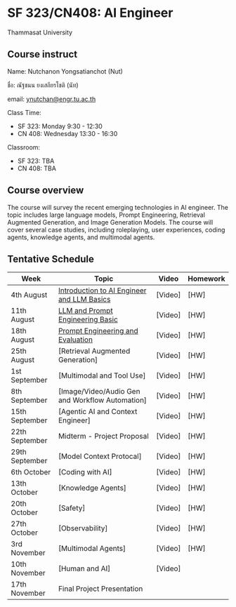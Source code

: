 # SF 323/CN408: AI Engineer 
Thammasat University 

## Course instruct

Name: Nutchanon Yongsatianchot (Nut)

ชื่อ: ณัฐชนน ยงเสถียรโชติ (นัท)

email: ynutchan@engr.tu.ac.th

Class Time: 
- SF 323: Monday 9:30 - 12:30
- CN 408: Wednesday 13:30 - 16:30

Classroom: 
- SF 323: TBA
- CN 408: TBA

## Course overview 
The course will survey the recent emerging technologies in AI engineer. The topic includes large language models, Prompt Engineering, Retrieval Augmented Generation, and Image Generation Models. The course will cover several case studies, including roleplaying, user experiences, coding agents, knowledge agents, and multimodal agents.

## Tentative Schedule

| Week  |   Topic   |  Video   | Homework |
| ----- | --------- | -------- | -------- |
| 4th August | [Introduction to AI Engineer and LLM Basics](https://docs.google.com/presentation/d/1DHT9uj6Bu3dvzIUpJMOZhuaeOJ8-NACoX9ELPisYZgU/edit?usp=sharing)  | [Video]  | [HW] |
| 11th August  | [LLM and Prompt Engineering Basic](https://docs.google.com/presentation/d/1DBNlR0YpQqyu4Bdaknfua8tPO-eH6PuYLTMgFQhsiAM/edit?usp=sharing)  | [Video]  | [HW] |
| 18th August  | [Prompt Engineering and Evaluation](https://docs.google.com/presentation/d/1NH4JsQTrVNqNAQIOnPHmlg1ViU3KvRd28XUHbcaDyXQ/edit?usp=sharing) | [Video] | [HW] |
| 25th August  | [Retrieval Augmented Generation] | [Video] | [HW] | 
| 1st September  | [Multimodal and Tool Use]        | [Video] | [HW] |
| 8th September  | [Image/Video/Audio Gen and Workflow Automation] | [Video] | [HW] |
| 15th September  | [Agentic AI and Context Engineer] | [Video] | [HW] |
| 22th September  | Midterm - Project Proposal       | [Video] | [HW] |
| 29th September  | [Model Context Protocal]         | [Video] | [HW] |
| 6th October | [Coding with AI]  | [Video] | [HW] |
| 13th October | [Knowledge Agents] | [Video] | [HW] |
| 20th October | [Safety]          | [Video]  | [HW] |
| 27th October | [Observability]   | [Video]  | [HW] |
| 3rd November | [Multimodal Agents] | [Video] | [HW] |
| 10th November | [Human and AI]    | [Video] |   |
| 17th November | Final Project Presentation   | | |
